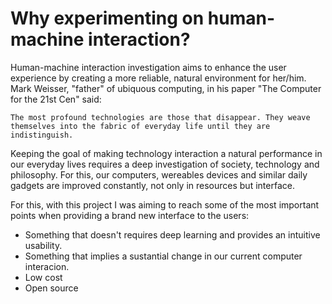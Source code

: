 # Why experimenting on human-machine interaction?

Human-machine interaction investigation aims to enhance the user experience by creating a more reliable, natural environment for her/him. Mark Weisser, "father" of ubiquous computing, in his paper "The Computer for the 21st Cen" said:

```
The most profound technologies are those that disappear. They weave themselves into the fabric of everyday life until they are indistinguish.
```

Keeping the goal of making technology interaction a natural performance in our everyday lives requires a deep investigation of society, technology and philosophy. For this, our computers, wereables devices and similar daily gadgets are improved constantly, not only in resources but interface.

For this, with this project I was aiming to reach some of the most important points when providing a brand new interface to the users:

- Something that doesn't requires deep learning and provides an intuitive usability.
- Something that implies a sustantial change in our current computer interacion.
- Low cost
- Open source

 
